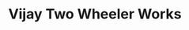 ---
title: "Vijay Two Wheeler Works"
url: /nedumangadu-thiruvananthapuram/vijay-two-wheeler-works/
shop: Motorrad
---